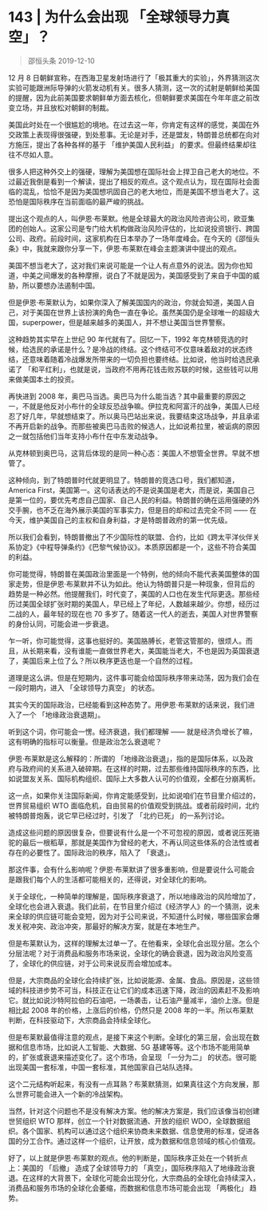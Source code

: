 # 143 | 为什么会出现 「全球领导力真空」？
> 邵恒头条
2019-12-10

12 月 8 日朝鲜宣称，在西海卫星发射场进行了「极其重大的实验」，外界猜测这次实验可能跟洲际导弹的火箭发动机有关。很多人猜测，这一次的试射是朝鲜给美国的提醒，因为此前美国要求朝鲜单方面去核化，但朝鲜要求美国在今年年底之前改变立场，并且放松对朝鲜的制裁。

美国此时处在一个很尴尬的境地。在过去这一年，你肯定有这样的感觉，美国在外交政策上表现得很强硬，到处惹事。无论是对手，还是盟友，特朗普总统都在向对方施压，提出了各种各样的基于 「维护美国人民利益」 的要求。但最终结果却往往不尽如人意。

很多人把这种外交上的强硬，理解为美国想在国际社会上捍卫自己老大的地位。不过最近我倒是看到一个解读，提出了相反的观点。这个观点认为，现在国际社会面临的混乱，恰恰不是因为美国想巩固自己的老大地位，而是美国不想当老大了。这恐怕是国际秩序在当前面临的最严峻的挑战。

提出这个观点的人，叫伊恩·布莱默。他是全球最大的政治风险咨询公司，欧亚集团的创始人。这家公司是专门给大机构做政治风险评估的，比如说投资银行、跨国公司、政府。前段时间，这家机构在日本举办了一场年度峰会。在今天的《邵恒头条》中，我就来跟你分享一下，伊恩·布莱默在峰会主题演讲中提出的观点。

美国不想当老大了，这对我们来说可能是一个让人有点意外的说法。因为你也知道，中美之间爆发的各种摩擦，说白了不就是因为，美国感受到了来自于中国的威胁，所以要想办法遏制中国。

但是伊恩·布莱默认为，如果你深入了解美国国内的政治，你就会知道，美国人自己，对于美国在世界上该扮演的角色一直在争论。虽然美国仍是全球唯一的超级大国，superpower，但是越来越多的美国人，并不想让美国当世界警察。

这种趋势其实早在上世纪 90 年代就有了。回忆一下，1992 年克林顿竞选的时候，给选民的承诺是什么？是冷战的终结。这个终结可不仅意味着敌对的状态终结，还意味着随着冷战爆发所带来的一切负担也要终结。比如说，他当时给选民承诺了 「和平红利」，也就是说，当政府不用再花钱击败苏联的时候，这些钱可以用来做美国本土的投资。

再快进到 2008 年，奥巴马当选。奥巴马为什么能当选？其中最重要的原因之一，不就是他反对小布什的全球反恐战争嘛。伊拉克和阿富汗的战争，美国人已经忍了好几年，早就想结束了。所以奥马巴站出来说，我要结束这场战争，并且承诺不再开启新的战争。而那些被奥巴马击败的候选人，比如说希拉里，被诟病的原因之一就包括他们当年支持小布什在中东发动战争。

从克林顿到奥巴马，这背后体现的是同一种心态：美国人不想管全世界。早就不想管了。

这种倾向，到了特朗普时代就更明显了。特朗普的竞选口号，我们都知道，America First，美国第一。这句话表达的不是说美国是老大，而是说，美国自己是第一位的，要优先考虑自己国家、自己人民的利益。特朗普的确在运用强硬的外交手腕，也不乏在海外展示美国的军事实力，但是目的却和过去完全不同 —— 在今天，维护美国自己的主权和自身利益，才是特朗普政府的第一优先级。

所以我们会看到，特朗普撤出了不少国际性的联盟、合约，比如《跨太平洋伙伴关系协定》《中程导弹条约》《巴黎气候协议》。本质原因都是一个，这些不符合美国的利益。

你可能觉得，特朗普在美国政治里面是一个特例，他的倾向不能代表美国整体的国家走势，但是伊恩·布莱默并不认为如此。他认为特朗普只是一种现象，但背后的趋势是一种必然。他提醒我们，时代变了，美国的人口也在发生代际更迭。那些经历过美国全球扩张时期的美国人，早已经上了年纪，人数越来越少。你想，经历过二战的人，最年轻的现在也 70 多岁了。随着这一代人的逝去，美国人对世界警察的身份认同，可能会进一步衰退。

乍一听，你可能觉得，这事也挺好的。美国胳膊长，老管这管那的，很烦人。而且，从长期来看，没有谁能一直做世界老大，美国能当老大，不也是因为英国衰退了，美国后来上位了么？所以秩序更迭也是一个自然的过程。

道理是这么讲。但是在短期内，这件事可能会给国际秩序带来动荡，因为我们会在一段时期内，进入 「全球领导力真空」 的状态。

其实今天的国际政治，已经能看到这种态势了。用伊恩·布莱默的话来说，我们进入了一个 「地缘政治衰退期」。

听到这个词，你可能会一愣。经济衰退，我们都理解 —— 就是经济负增长了嘛，这有明确的指标可以衡量。但是政治怎么衰退呢？

伊恩·布莱默是这么解释的：所谓的 「地缘政治衰退」，指的是国际体系，以及政府与政府间的关系进入破碎期。在这样的时期，过去那些维持国际秩序的东西，比如说盟友关系、国际机构组织、国际上大多数人认可的价值观，全都在分崩离析。

这一点，如果你关注国际新闻，你肯定能感受到，比如说咱们在节目里介绍过的，世界贸易组织 WTO 面临危机，自由贸易的价值观受到挑战。或者前段时间，北约被特朗普炮轰，说它早已经过时，引发了 「北约已死」 的一系列讨论。

造成这些问题的原因很复杂，但要说有什么是一个不可忽视的原因，或者说压死骆驼的最后一根稻草，那就是美国作为曾经的老大，不再认同这些体系的合法性或者存在的必要性了。国际政治的秩序，陷入了 「衰退」。

那这件事，会有什么影响呢？伊恩·布莱默讲了很多重影响，但是要说什么可能会是跟我们每个人的生活都可能相关的，还得说，对全球化的影响。

关于全球化，一种简单的理解是，国际秩序衰退了，所以地缘政治的风险增加了，全球化也会进入衰退。我们此前，在节目里介绍过《经济学人》的一个猜测，说未来全球的供应链可能会变短，因为对于公司来说，不知道什么时候，哪些国家会爆发关税冲突、政治冲突，那最好的解决方案，就是在本地生产。

但是布莱默认为，这样的理解太过单一了。在他看来，全球化会出现分层。怎么个分层法呢？对于消费品和服务市场来说，全球化的确会衰退，因为政治风险变高了，全球化的供应链，对于公司来说反而会增加成本。

但是，大宗商品的全球化会持续扩张，比如说能源、金属、食品。原因是，这些领域的科技进步势不可当，科技正在让它们的成本迅速下降，政治的因素赶不及影响它。就比如说沙特阿拉伯的石油吧，一场袭击，让石油产量减半，油价上涨。但是相比起 2008 年的价格，上涨后的价格，仍然只是 2008 年的一半。所以布莱默判断，在科技驱动下，大宗商品会持续全球化。

但是布莱默最值得注意的观点，是接下来这个判断。全球化的第三层，会出现在数据和信息市场，比如说人工智能、大数据、5G 基建等等。这个市场不能用简单的，扩张或衰退来描述变化了。这个市场，会呈现 「一分为二」 的状态。很可能出现美国一套标准，中国一套标准，其他国家自己站队选择。

这个二元结构听起来，有没有一点耳熟？布莱默猜测，如果真往这个方向发展，那么世界可能会进入一个新的冷战架构。

当然，针对这个问题也不是没有解决方案。他的解决方案是，我们应该像当初创建世贸组织 WTO 那样，创立一个针对数据流通、开放的组织 WDO，全球数据组织。各个国家、机构可以通过这个组织来协商未来数据、信息使用的标准，促进各国的分工合作。通过这样一个组织，让开放，成为数据和信息领域的核心价值观。

好了，以上就是伊恩·布莱默的观点。他的判断是，国际秩序正处在一个转折点上：美国的 「后撤」 造成了全球领导力的 「真空」，国际秩序陷入了地缘政治衰退。在这样的大背景下，全球化可能会出现分化，大宗商品的全球化会持续深入，消费品和服务市场的全球化会萎缩，而数据和信息市场可能会出现 「两极化」 趋势。

